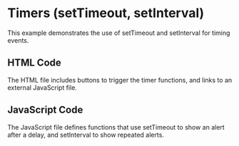 # Timers (setTimeout, setInterval)

This example demonstrates the use of setTimeout and setInterval for timing events.

## HTML Code
The HTML file includes buttons to trigger the timer functions, and links to an external JavaScript file.

## JavaScript Code
The JavaScript file defines functions that use setTimeout to show an alert after a delay, and setInterval to show repeated alerts.